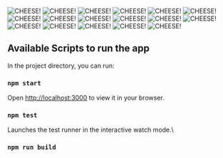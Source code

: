 ![CHEESE!](public/HackWave_WebWonders(1).png)
![CHEESE!](public/HackWave_WebWonders.png)
![CHEESE!](public/HackWave_WebWonders(2).png)
![CHEESE!](public/HackWave_WebWonders(3).png)
![CHEESE!](public/HackWave_WebWonders(4).png)
![CHEESE!](public/HackWave_WebWonders(5).png)
![CHEESE!](public/HackWave_WebWonders(6).png)
![CHEESE!](public/HackWave_WebWonders(7).png)
![CHEESE!](public/HackWave_WebWonders(8).png)
![CHEESE!](public/HackWave_WebWonders(9).png)
![CHEESE!](public/HackWave_WebWonders(10).png)
![CHEESE!](public/HackWave_WebWonders(11).png)
![CHEESE!](public/HackWave_WebWonders(12).png)
![CHEESE!](public/HackWave_WebWonders(13).png)
![CHEESE!](public/HackWave_WebWonders(14).png)
![CHEESE!](public/HackWave_WebWonders(15).png)
![CHEESE!](public/HackWave_WebWonders(16).png)



## Available Scripts to run the app 

In the project directory, you can run:

### `npm start`
Open [http://localhost:3000](http://localhost:3000) to view it in your browser.

### `npm test`
Launches the test runner in the interactive watch mode.\

### `npm run build`
